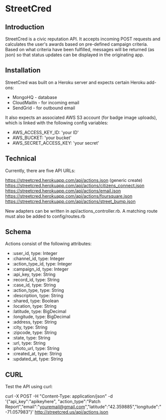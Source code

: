 StreetCred
====

Introduction
------------

StreetCred is a civic reputation API.  It accepts incoming POST requests and calculates the user's awards based on pre-defined campaign criteria. Based on what criteria have been fulfilled, messages will be returned (as json) so that status updates can be displayed in the originating app.

Installation
-------------

StreetCred was built on a Heroku server and expects certain Heroku add-ons:

- MongoHQ - database
- CloudMailIn - for incoming email
- SendGrid - for outbound email

It also expects an associated AWS S3 account (for badge image uploads), which is linked with the following config variables:

- AWS_ACCESS_KEY_ID: 'your ID'
- AWS_BUCKET: 'your bucket'
- AWS_SECRET_ACCESS_KEY: 'your secret'

Technical
-------------

Currently, there are five API URLs:

https://streetcred.herokuapp.com/api/actions.json (generic create)
https://streetcred.herokuapp.com/api/actions/citizens_connect.json
https://streetcred.herokuapp.com/api/actions/email.json
https://streetcred.herokuapp.com/api/actions/foursquare.json
https://streetcred.herokuapp.com/api/actions/street_bump.json

New adapters can be written in api/actions_controller.rb.  A matching route must also be added to config/routes.rb


Schema
-------------

Actions consist of the following attributes:
  
- :user_id, type: Integer
- :channel_id, type: Integer
- :action_type_id, type: Integer
- :campaign_id, type: Integer
- :api_key, type: String
- :record_id, type: String
- :case_id, type: String
- :action_type, type: String
- :description, type: String
- :shared, type: Boolean
- :location, type: String
- :latitude, type: BigDecimal
- :longitude, type: BigDecimal
- :address, type: String
- :city, type: String
- :zipcode, type: String
- :state, type: String
- :url, type: String
- :photo_url, type: String
- :created_at, type: String
- :updated_at, type: String

CURL
-------------

Test the API using curl:

curl -X POST -H "Content-Type: application/json" -d '{"api_key":"apikeyhere", "action_type":"Patch Report","email":"youremail@gmail.com","latitude":"42.359885","longitude":"-71.057983"}' http://streetcred.us/api/actions.json